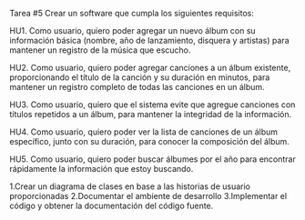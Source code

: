 Tarea #5
Crear un software que cumpla los siguientes requisitos: 

HU1. Como usuario, quiero poder agregar un nuevo álbum con su información básica (nombre, año de lanzamiento, disquera y artistas) para mantener un registro de la música que escucho. 

HU2. Como usuario, quiero poder agregar canciones a un álbum existente, proporcionando el título de la canción y su duración en minutos, para mantener un registro completo de todas las canciones en un álbum. 

HU3. Como usuario, quiero que el sistema evite que agregue canciones con títulos repetidos a un álbum, para mantener la integridad de la información. 

HU4. Como usuario, quiero poder ver la lista de canciones de un álbum específico, junto con su duración, para conocer la composición del álbum. 

HU5. Como usuario, quiero poder buscar álbumes por el año para encontrar rápidamente la información que estoy buscando.

1.Crear un diagrama de clases en base a las historias de usuario proporcionadas 
2.Documentar el ambiente de desarrollo 
3.Implementar el código y obtener la documentación del código fuente.
